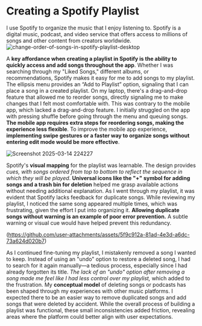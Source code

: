 # Creating a Spotify Playlist
I use Spotify to organize the music that I enjoy listening to. Spotify is a digital music, podcast, and video service that offers access to millions of songs and other content from creators worldwide.
![change-order-of-songs-in-spotify-playlist-desktop](https://github.com/user-attachments/assets/a57a0acd-0314-4deb-839c-846ff17935b4)

A **key affordance when creating a playlist in Spotify is the ability to quickly access and add songs throughout the app**. Whether I was searching through my "Liked Songs," different albums, or recommendations, Spotify makes it easy for me to add songs to my playlist. The ellipsis menu provides an “Add to Playlist” option, signaling that I can place a song in a created playlist. On my laptop, there's a drag-and-drop feature that allowed me to reorder songs, directly signaling me to make changes that I felt most comfortable with. This was contrary to the mobile app, which lacked a drag-and-drop feature. I initially struggled on the app with pressing shuffle before going through the menu and queuing songs. **The mobile app requires extra steps for reordering songs, making the experience less flexible**. To improve the mobile app experience, **implementing swipe gestures or a faster way to organize songs without entering edit mode would be more effective**. 

![Screenshot 2025-03-14 224227](https://github.com/user-attachments/assets/37558505-18a8-458d-877a-c9cb5bc74ca1)


Spotify's **visual mapping** for the playlist was learnable. The design provides _cues, with songs ordered from top to bottom to reflect the sequence in which they will be played_. **Universal icons like the "+" symbol for adding songs and a trash bin for deletion** helped me grasp available actions without needing additional explanation. As I went through my playlist, it was evident that Spotify lacks feedback for duplicate songs. While reviewing my playlist, I noticed the same song appeared multiple times, which was frustrating, given the effort I put into organizing it. **Allowing duplicate songs without warning is an example of poor error prevention.** A subtle warning or visual cue would have helped prevent this redundancy.




(https://github.com/user-attachments/assets/5f9c912a-81ad-4e3d-a6dc-73a624d020b7)




As I continued fine-tuning my playlist, I mistakenly removed a song I wanted to keep. Instead of using an "undo" option to restore a deleted song, I had to search for it again manually—a tedious process, especially since I had already forgotten its title. _The lack of an "undo" option after removing a song made me feel like I had less control over my playlist,_ which added to the frustration. My **conceptual model** of deleting songs or podcasts has been shaped through my experiences with other music platforms. I expected there to be an easier way to remove duplicated songs and add songs that were deleted by accident. While the overall process of building a playlist was functional, these small inconsistencies added friction, revealing areas where the platform could better align with user expectations.




